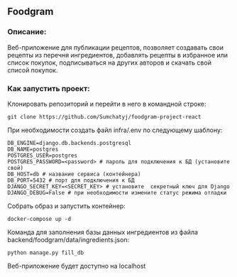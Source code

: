 ## Foodgram

### Описание:
Веб-приложение для публикации рецептов, позволяет создавать свои рецепты из перечня ингредиентов, добавлять рецепты в избранное или список покупок, подписываться на других авторов и скачать свой списой покупок.

### Как запустить проект:

Клонировать репозиторий и перейти в него в командной строке:

```
git clone https://github.com/Sumchatyj/foodgram-project-react
```

При необходимости создать файл infra/.env по следующему шаблону:

```
DB_ENGINE=django.db.backends.postgresql
DB_NAME=postgres
POSTGRES_USER=postgres
POSTGRES_PASSWORD=<password> # пароль для подключения к БД (установите свой)
DB_HOST=db # название сервиса (контейнера)
DB_PORT=5432 # порт для подключения к БД
DJANGO_SECRET_KEY=<SECRET_KEY> # установите  секретный ключ для Django
DJANGO_DEBUG=False # при необходимости измените статус режима отладки
```

Собрать образ и запустить контейнер:

```
docker-compose up -d
```

Команда для заполнения базы данных ингредиентов из файла backend/foodgram/data/ingredients.json:

```
python manage.py fill_db
```

Веб-приложение будет доступно на localhost